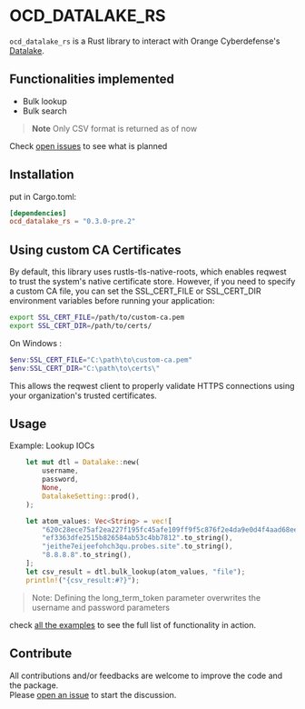 # OCD_DATALAKE_RS
`ocd_datalake_rs` is a Rust library to interact with Orange Cyberdefense's [Datalake](https://datalake.cert.orangecyberdefense.com/).  

## Functionalities implemented
* Bulk lookup
* Bulk search

> **Note**
> Only CSV format is returned as of now 

Check [open issues](https://github.com/cert-orangecyberdefense/ocd-datalake-rs/issues) to see what is planned
## Installation
put in Cargo.toml:
```toml
[dependencies]
ocd_datalake_rs = "0.3.0-pre.2"
```

## Using custom CA Certificates
By default, this library uses rustls-tls-native-roots, which enables reqwest to trust the system's native certificate store.
However, if you need to specify a custom CA file, you can set the SSL_CERT_FILE or SSL_CERT_DIR environment variables 
before running your application:
```bash
export SSL_CERT_FILE=/path/to/custom-ca.pem
export SSL_CERT_DIR=/path/to/certs/
```
On Windows : 
```powershell
$env:SSL_CERT_FILE="C:\path\to\custom-ca.pem"
$env:SSL_CERT_DIR="C:\path\to\certs\"
```
This allows the reqwest client to properly validate HTTPS connections using your organization's trusted certificates.

## Usage

Example: Lookup IOCs
````rust
    let mut dtl = Datalake::new(
        username,
        password,
        None,
        DatalakeSetting::prod(),
    );

    let atom_values: Vec<String> = vec![
        "620c28ece75af2ea227f195fc45afe109ff9f5c876f2e4da9e0d4f4aad68ee8e".to_string(),
        "ef3363dfe2515b826584ab53c4bb7812".to_string(),
        "jeithe7eijeefohch3qu.probes.site".to_string(),
        "8.8.8.8".to_string(),
    ];
    let csv_result = dtl.bulk_lookup(atom_values, "file");
    println!("{csv_result:#?}");
````
> Note: Defining the long_term_token parameter overwrites the username and password parameters

check [all the examples](https://github.com/cert-orangecyberdefense/ocd-datalake-rs/tree/master/examples) to see the full list of functionality in action.

## Contribute

All contributions and/or feedbacks are welcome to improve the code and the package.  
Please [open an issue](https://github.com/cert-orangecyberdefense/ocd-datalake-rs/issues/new) to start the discussion.
